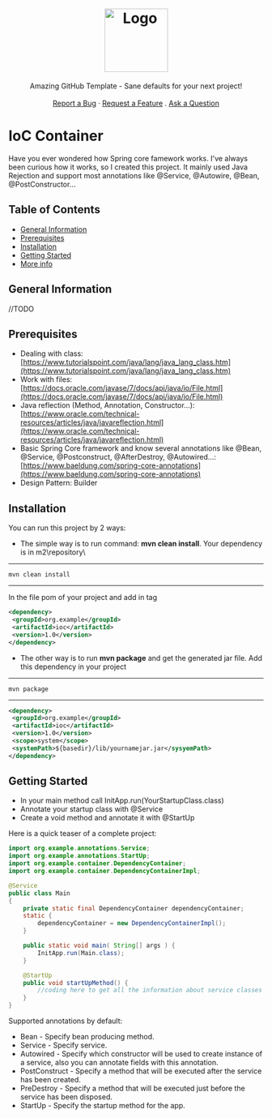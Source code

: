 <h1 align="center">
  <a href="https://github.com/dec0dOS/amazing-github-template">
    <img src="{{cookiecutter.repo_slug}}/docs/images/logo.svg" alt="Logo" width="125" height="125">
  </a>
</h1>

<div align="center">
  Amazing GitHub Template - Sane defaults for your next project!
  <br />
  <br />
  <a href="https://github.com/dec0dOS/amazing-github-template/issues/new?assignees=&labels=bug&template=01_BUG_REPORT.md&title=bug%3A+">Report a Bug</a>
  ·
  <a href="https://github.com/dec0dOS/amazing-github-template/issues/new?assignees=&labels=enhancement&template=02_FEATURE_REQUEST.md&title=feat%3A+">Request a Feature</a>
  .
  <a href="https://github.com/dec0dOS/amazing-github-template/discussions">Ask a Question</a>
</div>




# IoC Container
Have you ever wondered how Spring core famework works. I've always been curious how it works, so I created this project. It mainly used Java Rejection and support most annotations like @Service, @Autowire, @Bean, @PostConstructor…

## Table of Contents
* [General Information](#general-information)
* [Prerequisites](#prerequisites)
* [Installation](#installation)
* [Getting Started](#getting-started)
* [More info](#more-info)

## General Information
//TODO


## Prerequisites
- Dealing with class: [https://www.tutorialspoint.com/java/lang/java_lang_class.htm](https://www.tutorialspoint.com/java/lang/java_lang_class.htm)
- Work with files: [https://docs.oracle.com/javase/7/docs/api/java/io/File.html](https://docs.oracle.com/javase/7/docs/api/java/io/File.html)
- Java reflection (Method, Annotation, Constructor…): [https://www.oracle.com/technical-resources/articles/java/javareflection.html](https://www.oracle.com/technical-resources/articles/java/javareflection.html)
- Basic Spring Core framework and know several annotations like @Bean, @Service, @Postconstruct,  @AfterDestroy, @Autowired…:[https://www.baeldung.com/spring-core-annotations](https://www.baeldung.com/spring-core-annotations)
- Design Pattern: Builder


## Installation
You can run this project by 2 ways:
- The simple way is to run command: **mvn clean install**. Your dependency is in m2\repository\
----
	mvn clean install
----
 In the file pom of your project and add in tag <dependency></dependency>

```xml
<dependency>
 <groupId>org.example</groupId>
 <artifactId>ioc</artifactId>
 <version>1.0</version>
</dependency>
```
- The other way is to run **mvn package** and get the generated jar file. Add this dependency in your project
----
	mvn package
----
```xml
<dependency>
 <groupId>org.example</groupId>
 <artifactId>ioc</artifactId>
 <version>1.0</version>
 <scope>system</scope>
 <systemPath>${basedir}/lib/yournamejar.jar</sysyemPath>
</dependency>
```
## Getting Started
* In your main method call InitApp.run(YourStartupClass.class)
* Annotate your startup class with @Service
* Create a void method and annotate it with @StartUp

Here is a quick teaser of a complete project:

```java
import org.example.annotations.Service;
import org.example.annotations.StartUp;
import org.example.container.DependencyContainer;
import org.example.container.DependencyContainerImpl;

@Service
public class Main
{
    private static final DependencyContainer dependencyContainer;
    static {
        dependencyContainer = new DependencyContainerImpl();
    }

    public static void main( String[] args ) {
        InitApp.run(Main.class);
    }

    @StartUp
    public void startUpMethod() {
        //coding here to get all the information about service classes from dependencyContainer variable
    }
}
```
Supported annotations by default:
* Bean - Specify bean producing method.
* Service - Specify service.
* Autowired - Specify which constructor will be used to create instance of a service, also you can annotate fields with this annotation.
* PostConstruct - Specify a method that will be executed after the service has been created.
* PreDestroy - Specify a method that will be executed just before the service has been disposed.
* StartUp - Specify the startup method for the app.

